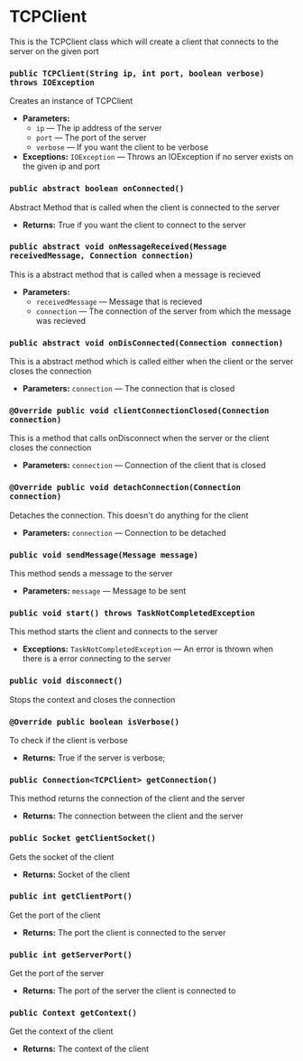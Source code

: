 # TCPClient

This is the TCPClient class which will create a client that connects to the server on the given port

### `public TCPClient(String ip, int port, boolean verbose) throws IOException`

Creates an instance of TCPClient

 * **Parameters:**
   * `ip` — The ip address of the server
   * `port` — The port of the server
   * `verbose` — If you want the client to be verbose
 * **Exceptions:** `IOException` — Throws an IOException if no server exists on the given ip and port

### `public abstract boolean onConnected()`

Abstract Method that is called when the client is connected to the server

 * **Returns:** True if you want the client to connect to the server

### `public abstract void onMessageReceived(Message receivedMessage, Connection connection)`

This is a abstract method that is called when a message is recieved

 * **Parameters:**
   * `receivedMessage` — Message that is recieved
   * `connection` — The connection of the server from which the message was recieved

### `public abstract void onDisConnected(Connection connection)`

This is a abstract method which is called either when the client or the server closes the connection

 * **Parameters:** `connection` — The connection that is closed

### `@Override public void clientConnectionClosed(Connection connection)`

This is a method that calls onDisconnect when the server or the client closes the connection

 * **Parameters:** `connection` — Connection of the client that is closed

### `@Override public void detachConnection(Connection connection)`

Detaches the connection. This doesn't do anything for the client

 * **Parameters:** `connection` — Connection to be detached

### `public void sendMessage(Message message)`

This method sends a message to the server

 * **Parameters:** `message` — Message to be sent

### `public void start() throws TaskNotCompletedException`

This method starts the client and connects to the server

 * **Exceptions:** `TaskNotCompletedException` — An error is thrown when there is a error connecting to the server

### `public void disconnect()`

Stops the context and closes the connection

### `@Override public boolean isVerbose()`

To check if the client is verbose

 * **Returns:** True if the server is verbose;

### `public Connection<TCPClient> getConnection()`

This method returns the connection of the client and the server

 * **Returns:** The connection between the client and the server

### `public Socket getClientSocket()`

Gets the socket of the client

 * **Returns:** Socket of the client

### `public int getClientPort()`

Get the port of the client

 * **Returns:** The port the client is connected to the server

### `public int getServerPort()`

Get the port of the server

 * **Returns:** The port of the server the client is connected to

### `public Context getContext()`

Get the context of the client

 * **Returns:** The context of the client

